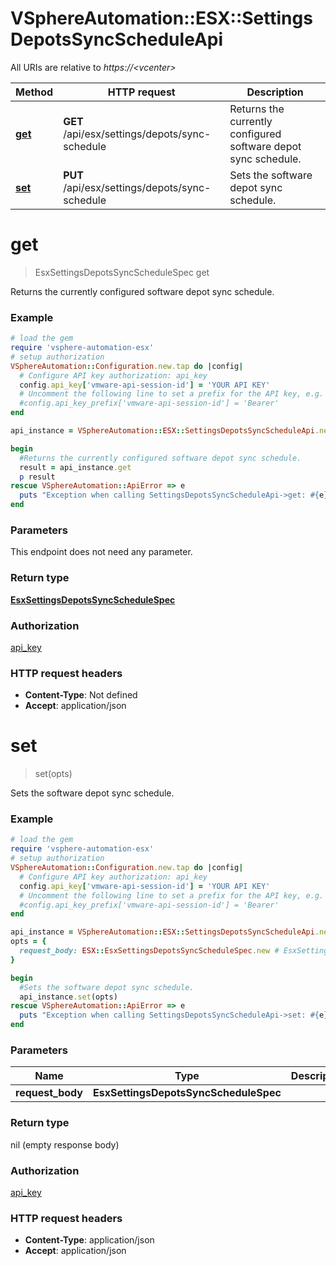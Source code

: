 # VSphereAutomation::ESX::SettingsDepotsSyncScheduleApi

All URIs are relative to *https://&lt;vcenter&gt;*

Method | HTTP request | Description
------------- | ------------- | -------------
[**get**](SettingsDepotsSyncScheduleApi.md#get) | **GET** /api/esx/settings/depots/sync-schedule | Returns the currently configured software depot sync schedule.
[**set**](SettingsDepotsSyncScheduleApi.md#set) | **PUT** /api/esx/settings/depots/sync-schedule | Sets the software depot sync schedule.


# **get**
> EsxSettingsDepotsSyncScheduleSpec get

Returns the currently configured software depot sync schedule.

### Example
```ruby
# load the gem
require 'vsphere-automation-esx'
# setup authorization
VSphereAutomation::Configuration.new.tap do |config|
  # Configure API key authorization: api_key
  config.api_key['vmware-api-session-id'] = 'YOUR API KEY'
  # Uncomment the following line to set a prefix for the API key, e.g. 'Bearer' (defaults to nil)
  #config.api_key_prefix['vmware-api-session-id'] = 'Bearer'
end

api_instance = VSphereAutomation::ESX::SettingsDepotsSyncScheduleApi.new

begin
  #Returns the currently configured software depot sync schedule.
  result = api_instance.get
  p result
rescue VSphereAutomation::ApiError => e
  puts "Exception when calling SettingsDepotsSyncScheduleApi->get: #{e}"
end
```

### Parameters
This endpoint does not need any parameter.

### Return type

[**EsxSettingsDepotsSyncScheduleSpec**](EsxSettingsDepotsSyncScheduleSpec.md)

### Authorization

[api_key](../README.md#api_key)

### HTTP request headers

 - **Content-Type**: Not defined
 - **Accept**: application/json



# **set**
> set(opts)

Sets the software depot sync schedule.

### Example
```ruby
# load the gem
require 'vsphere-automation-esx'
# setup authorization
VSphereAutomation::Configuration.new.tap do |config|
  # Configure API key authorization: api_key
  config.api_key['vmware-api-session-id'] = 'YOUR API KEY'
  # Uncomment the following line to set a prefix for the API key, e.g. 'Bearer' (defaults to nil)
  #config.api_key_prefix['vmware-api-session-id'] = 'Bearer'
end

api_instance = VSphereAutomation::ESX::SettingsDepotsSyncScheduleApi.new
opts = {
  request_body: ESX::EsxSettingsDepotsSyncScheduleSpec.new # EsxSettingsDepotsSyncScheduleSpec | 
}

begin
  #Sets the software depot sync schedule.
  api_instance.set(opts)
rescue VSphereAutomation::ApiError => e
  puts "Exception when calling SettingsDepotsSyncScheduleApi->set: #{e}"
end
```

### Parameters

Name | Type | Description  | Notes
------------- | ------------- | ------------- | -------------
 **request_body** | **EsxSettingsDepotsSyncScheduleSpec**|  | [optional] 

### Return type

nil (empty response body)

### Authorization

[api_key](../README.md#api_key)

### HTTP request headers

 - **Content-Type**: application/json
 - **Accept**: application/json



